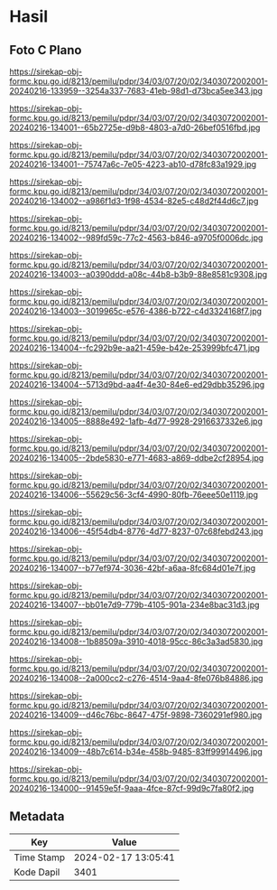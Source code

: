 # Hasil

## Foto C Plano

https://sirekap-obj-formc.kpu.go.id/8213/pemilu/pdpr/34/03/07/20/02/3403072002001-20240216-133959--3254a337-7683-41eb-98d1-d73bca5ee343.jpg

https://sirekap-obj-formc.kpu.go.id/8213/pemilu/pdpr/34/03/07/20/02/3403072002001-20240216-134001--65b2725e-d9b8-4803-a7d0-26bef0516fbd.jpg

https://sirekap-obj-formc.kpu.go.id/8213/pemilu/pdpr/34/03/07/20/02/3403072002001-20240216-134001--75747a6c-7e05-4223-ab10-d78fc83a1929.jpg

https://sirekap-obj-formc.kpu.go.id/8213/pemilu/pdpr/34/03/07/20/02/3403072002001-20240216-134002--a986f1d3-1f98-4534-82e5-c48d2f44d6c7.jpg

https://sirekap-obj-formc.kpu.go.id/8213/pemilu/pdpr/34/03/07/20/02/3403072002001-20240216-134002--989fd59c-77c2-4563-b846-a9705f0006dc.jpg

https://sirekap-obj-formc.kpu.go.id/8213/pemilu/pdpr/34/03/07/20/02/3403072002001-20240216-134003--a0390ddd-a08c-44b8-b3b9-88e8581c9308.jpg

https://sirekap-obj-formc.kpu.go.id/8213/pemilu/pdpr/34/03/07/20/02/3403072002001-20240216-134003--3019965c-e576-4386-b722-c4d3324168f7.jpg

https://sirekap-obj-formc.kpu.go.id/8213/pemilu/pdpr/34/03/07/20/02/3403072002001-20240216-134004--fc292b9e-aa21-459e-b42e-253999bfc471.jpg

https://sirekap-obj-formc.kpu.go.id/8213/pemilu/pdpr/34/03/07/20/02/3403072002001-20240216-134004--5713d9bd-aa4f-4e30-84e6-ed29dbb35296.jpg

https://sirekap-obj-formc.kpu.go.id/8213/pemilu/pdpr/34/03/07/20/02/3403072002001-20240216-134005--8888e492-1afb-4d77-9928-2916637332e6.jpg

https://sirekap-obj-formc.kpu.go.id/8213/pemilu/pdpr/34/03/07/20/02/3403072002001-20240216-134005--2bde5830-e771-4683-a869-ddbe2cf28954.jpg

https://sirekap-obj-formc.kpu.go.id/8213/pemilu/pdpr/34/03/07/20/02/3403072002001-20240216-134006--55629c56-3cf4-4990-80fb-76eee50e1119.jpg

https://sirekap-obj-formc.kpu.go.id/8213/pemilu/pdpr/34/03/07/20/02/3403072002001-20240216-134006--45f54db4-8776-4d77-8237-07c68febd243.jpg

https://sirekap-obj-formc.kpu.go.id/8213/pemilu/pdpr/34/03/07/20/02/3403072002001-20240216-134007--b77ef974-3036-42bf-a6aa-8fc684d01e7f.jpg

https://sirekap-obj-formc.kpu.go.id/8213/pemilu/pdpr/34/03/07/20/02/3403072002001-20240216-134007--bb01e7d9-779b-4105-901a-234e8bac31d3.jpg

https://sirekap-obj-formc.kpu.go.id/8213/pemilu/pdpr/34/03/07/20/02/3403072002001-20240216-134008--1b88509a-3910-4018-95cc-86c3a3ad5830.jpg

https://sirekap-obj-formc.kpu.go.id/8213/pemilu/pdpr/34/03/07/20/02/3403072002001-20240216-134008--2a000cc2-c276-4514-9aa4-8fe076b84886.jpg

https://sirekap-obj-formc.kpu.go.id/8213/pemilu/pdpr/34/03/07/20/02/3403072002001-20240216-134009--d46c76bc-8647-475f-9898-7360291ef980.jpg

https://sirekap-obj-formc.kpu.go.id/8213/pemilu/pdpr/34/03/07/20/02/3403072002001-20240216-134009--48b7c614-b34e-458b-9485-83ff99914496.jpg

https://sirekap-obj-formc.kpu.go.id/8213/pemilu/pdpr/34/03/07/20/02/3403072002001-20240216-134000--91459e5f-9aaa-4fce-87cf-99d9c7fa80f2.jpg


## Metadata

| Key        | Value               |
| ---------- | ------------------- |
| Time Stamp | 2024-02-17 13:05:41 |
| Kode Dapil | 3401                |



